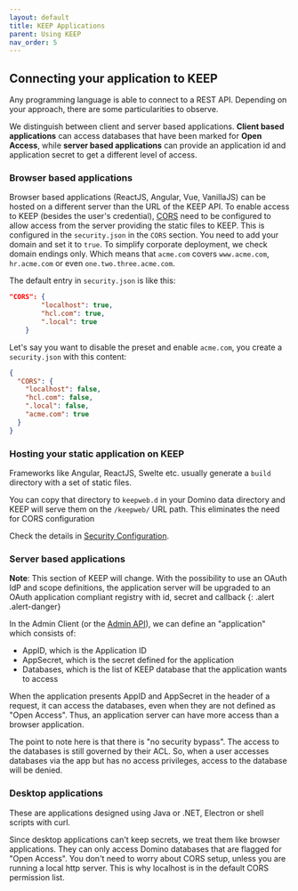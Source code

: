 ```yaml
---
layout: default
title: KEEP Applications
parent: Using KEEP
nav_order: 5
---
```


## Connecting your application to KEEP

Any programming language is able to connect to a REST API.
Depending on your approach, there are some particularities to observe.

We distinguish between client and server based applications.
**Client based applications** can access databases that have been marked for **Open Access**,
while **server based applications** can provide an application id and application secret to get a different level of access.

### Browser based applications

Browser based applications (ReactJS, Angular, Vue, VanillaJS) can be hosted on a different server than the URL of the KEEP API.
To enable access to KEEP (besides the user's credential), [CORS](https://developer.mozilla.org/en-US/docs/Web/HTTP/CORS) need to be configured to allow access from the server providing
the static files to KEEP. This is configured in the `security.json` in the `CORS` section. You need to add your domain and set it to `true`. To simplify corporate deployment, we check domain endings only. Which means that `acme.com` covers `www.acme.com`, `hr.acme.com` or even `one.two.three.acme.com`.

The default entry in `security.json` is like this:

```json
"CORS": {
        "localhost": true,
        "hcl.com": true,
        ".local": true
    }
```

Let's say you want to disable the preset and enable `acme.com`, you create a `security.json` with this content:

```json
{
  "CORS": {
    "localhost": false,
    "hcl.com": false,
    ".local": false,
    "acme.com": true
  }
}
```

### Hosting your static application on KEEP

Frameworks like Angular, ReactJS, Swelte etc. usually generate a `build` directory with a set of static files.

You can copy that directory to `keepweb.d` in your Domino data directory and KEEP will serve them on the `/keepweb/` URL path. This eliminates the need for CORS configuration

Check the details in [Security Configuration](../installconfig/configuration/security).

### Server based applications

**Note**: This section of KEEP will change. With the possibility to use an OAuth IdP and scope definitions, the application server will be upgraded to an OAuth application compliant registry with id, secret and callback
{: .alert .alert-danger}

In the Admin Client (or the [Admin API](administrationui.md)), we can define an "application" which consists of:

- AppID, which is the Application ID
- AppSecret, which is the secret defined for the application
- Databases, which is the list of KEEP database that the application wants to access

When the application presents AppID and AppSecret in the header of a request, it can access the databases,
even when they are not defined as "Open Access". Thus, an application server can have more access than a browser application.

The point to note here is that there is "no security bypass". The access to the databases is still governed by their ACL. So, when a user accesses databases via the app but has no access privileges, access to the database will be denied.

### Desktop applications

These are applications designed using Java or .NET, Electron or shell scripts with curl.

Since desktop applications can't keep secrets, we treat them like browser applications. They can only access Domino databases that are flagged for "Open Access". You don't need to worry about CORS setup, unless you are running a local http server. This is why localhost is in the default CORS permission list.
